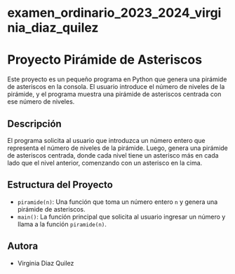 # examen_ordinario_2023_2024_virginia_diaz_quilez
# Proyecto Pirámide de Asteriscos

Este proyecto es un pequeño programa en Python que genera una pirámide de asteriscos en la consola. El usuario introduce el número de niveles de la pirámide, y el programa muestra una pirámide de asteriscos centrada con ese número de niveles.

## Descripción

El programa solicita al usuario que introduzca un número entero que representa el número de niveles de la pirámide. Luego, genera una pirámide de asteriscos centrada, donde cada nivel tiene un asterisco más en cada lado que el nivel anterior, comenzando con un asterisco en la cima.

## Estructura del Proyecto

- `piramide(n)`: Una función que toma un número entero `n` y genera una pirámide de asteriscos.
- `main()`: La función principal que solicita al usuario ingresar un número y llama a la función `piramide(n)`.

## Autora

-  Virginia Diaz Quilez

